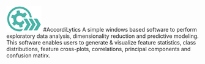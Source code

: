 ![alt text](https://github.com/shashanksharad/AccordiLytics/blob/master/Icon.png) 
#AccordiLytics
A simple windows based software to perform exploratory data analysis, dimensionality reduction and predictive modeling. This software enables users to generate &amp; visualize feature statistics, class distributions, feature cross-plots, correlations, principal components and confusion matirx.
